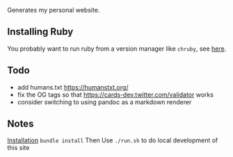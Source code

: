Generates my personal website.

## Installing Ruby
You probably want to run ruby from a version manager like `chruby`, see [here](https://jekyllrb.com/docs/installation/macos/).

## Todo
  - add humans.txt https://humanstxt.org/
  - fix the OG tags so that https://cards-dev.twitter.com/validator works
  - consider switching to using pandoc as a markdown renderer

## Notes
[Installation](https://jekyllrb.com/docs/installation/macos/)
`bundle install`
Then
Use `./run.sh` to do local development of this site